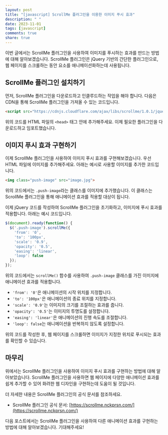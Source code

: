 ```yaml
---
layout: post
title: "[javascript] ScrollMe 플러그인을 이용한 이미지 푸시 효과"
description: " "
date: 2023-11-01
tags: [javascript]
comments: true
share: true
---
```


이번 글에서는 ScrollMe 플러그인을 사용하여 이미지를 푸시하는 효과를 만드는 방법에 대해 알아보겠습니다. ScrollMe 플러그인은 jQuery 기반의 간단한 플러그인으로, 웹 페이지를 스크롤하는 동안 요소를 애니메이션화하는데 사용됩니다.

## ScrollMe 플러그인 설치하기

먼저, ScrollMe 플러그인을 다운로드하고 인클루드하는 작업을 해야 합니다. 다음은 CDN을 통해 ScrollMe 플러그인을 가져올 수 있는 코드입니다.

```html
<script src="https://cdnjs.cloudflare.com/ajax/libs/scrollme/1.0.1/jquery.scrollme.min.js"></script>
```

위의 코드를 HTML 파일의 `<head>` 태그 안에 추가해주세요. 이제 필요한 플러그인을 다운로드하고 임포트했습니다.

## 이미지 푸시 효과 구현하기

이제 ScrollMe 플러그인을 사용하여 이미지 푸시 효과를 구현해보겠습니다. 우선 HTML 파일에 이미지를 추가해주세요. 아래는 예시로 사용할 이미지를 추가한 코드입니다.

```html
<img class="push-image" src="image.jpg">
```

위의 코드에서는 `.push-image`라는 클래스를 이미지에 추가했습니다. 이 클래스는 ScrollMe 플러그인을 통해 애니메이션 효과를 적용할 대상이 됩니다.

이제 jQuery 코드를 작성하여 ScrollMe 플러그인을 초기화하고, 이미지에 푸시 효과를 적용합니다. 아래는 예시 코드입니다.

```javascript
$(document).ready(function() {
  $('.push-image').scrollMe({
    'from': '0',
    'to': '100px',
    'scale': '0.9',
    'opacity': '0.5',
    'easing': 'linear',
    'loop': false
  });
});
```

위의 코드에서는 `scrollMe()` 함수를 사용하여 `.push-image` 클래스를 가진 이미지에 애니메이션 효과를 적용합니다.

- `'from': '0'`은 애니메이션의 시작 위치를 지정합니다.
- `'to': '100px'`은 애니메이션의 종료 위치를 지정합니다.
- `'scale': '0.9'`는 이미지의 크기를 조절하는 효과를 줍니다.
- `'opacity': '0.5'`는 이미지의 투명도를 설정합니다.
- `'easing': 'linear'`은 애니메이션의 진행 속도를 조절합니다.
- `'loop': false`는 애니메이션을 반복하지 않도록 설정합니다.

위의 코드를 작성한 후, 웹 페이지를 스크롤하면 이미지가 지정한 위치로 푸시되는 효과를 확인할 수 있습니다.

## 마무리

위에서는 ScrollMe 플러그인을 사용하여 이미지 푸시 효과를 구현하는 방법에 대해 알아보았습니다. ScrollMe 플러그인을 사용하면 웹 페이지에 다양한 애니메이션 효과를 쉽게 추가할 수 있어 화려한 웹 디자인을 구현하는데 도움이 될 것입니다.

더 자세한 내용은 ScrollMe 플러그인의 공식 문서를 참조하세요.

- ScrollMe 플러그인 공식 문서: [https://scrollme.nckprsn.com/](https://scrollme.nckprsn.com/)

다음 포스트에서는 ScrollMe 플러그인을 사용하여 다른 애니메이션 효과를 구현하는 방법에 대해 알아보겠습니다. 기대해주세요!